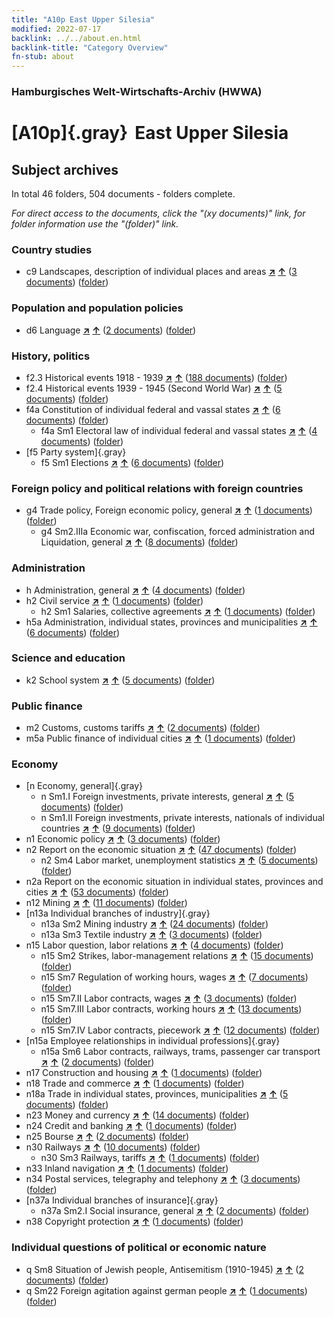 ```yaml
---
title: "A10p East Upper Silesia"
modified: 2022-07-17
backlink: ../../about.en.html
backlink-title: "Category Overview"
fn-stub: about
---
```


### Hamburgisches Welt-Wirtschafts-Archiv (HWWA)

# [A10p]{.gray}&#8201; East Upper Silesia&#160; 







## Subject archives







In total 46 folders, 504 documents - folders complete.

_For direct access to the documents, click the "(xy documents)" link, for folder information use the "(folder)" link._



### Country studies

- c9 Landscapes, description of individual places and areas [**&nearr;**](../../../subject/i/144214/about.en.html "Landscapes, description of individual places and areas (all over the world)") [**&uarr;**](../../../subject/about.en.html#c9 "Subject category system") (<a href="https://pm20.zbw.eu/iiifview/folder/sh/140951,144214" title="about: East Upper Silesia : Landscapes, description of individual places and areas" target="_blank">3 documents</a>) ([folder](../../../../folder/sh/1409xx/140951/1442xx/144214/about.en.html))

### Population and population policies

- d6 Language [**&nearr;**](../../../subject/i/144239/about.en.html "Language (all over the world)") [**&uarr;**](../../../subject/about.en.html#d6 "Subject category system") (<a href="https://pm20.zbw.eu/iiifview/folder/sh/140951,144239" title="about: East Upper Silesia : Language" target="_blank">2 documents</a>) ([folder](../../../../folder/sh/1409xx/140951/1442xx/144239/about.en.html))

### History, politics

- f2.3 Historical events 1918 - 1939 [**&nearr;**](../../../subject/i/181391/about.en.html "Historical events 1918 - 1939 (all over the world)") [**&uarr;**](../../../subject/about.en.html#f2.3 "Subject category system") (<a href="https://pm20.zbw.eu/iiifview/folder/sh/140951,181391" title="about: East Upper Silesia : Historical events 1918 - 1939" target="_blank">188 documents</a>) ([folder](../../../../folder/sh/1409xx/140951/1813xx/181391/about.en.html))
- f2.4 Historical events 1939 - 1945 (Second World War) [**&nearr;**](../../../subject/i/181361/about.en.html "Historical events 1939 - 1945 (Second World War) (all over the world)") [**&uarr;**](../../../subject/about.en.html#f2.4 "Subject category system") (<a href="https://pm20.zbw.eu/iiifview/folder/sh/140951,181361" title="about: East Upper Silesia : Historical events 1939 - 1945 (Second World War)" target="_blank">5 documents</a>) ([folder](../../../../folder/sh/1409xx/140951/1813xx/181361/about.en.html))
- f4a Constitution of individual federal and vassal states [**&nearr;**](../../../subject/i/144391/about.en.html "Constitution of individual federal and vassal states (all over the world)") [**&uarr;**](../../../subject/about.en.html#f4a "Subject category system") (<a href="https://pm20.zbw.eu/iiifview/folder/sh/140951,144391" title="about: East Upper Silesia : Constitution of individual federal and vassal states" target="_blank">6 documents</a>) ([folder](../../../../folder/sh/1409xx/140951/1443xx/144391/about.en.html))
  - f4a Sm1 Electoral law of individual federal and vassal states [**&nearr;**](../../../subject/i/144392/about.en.html "Electoral law of individual federal and vassal states (all over the world)") [**&uarr;**](../../../subject/about.en.html#f4a_Sm1 "Subject category system") (<a href="https://pm20.zbw.eu/iiifview/folder/sh/140951,144392" title="about: East Upper Silesia : Electoral law of individual federal and vassal states " target="_blank">4 documents</a>) ([folder](../../../../folder/sh/1409xx/140951/1443xx/144392/about.en.html))
- [f5 Party system]{.gray}
  - f5 Sm1 Elections [**&nearr;**](../../../subject/i/163656/about.en.html "Elections (all over the world)") [**&uarr;**](../../../subject/about.en.html#f5_Sm1 "Subject category system") (<a href="https://pm20.zbw.eu/iiifview/folder/sh/140951,163656" title="about: East Upper Silesia : Elections" target="_blank">6 documents</a>) ([folder](../../../../folder/sh/1409xx/140951/1636xx/163656/about.en.html))

### Foreign policy and political relations with foreign countries

- g4 Trade policy, Foreign economic policy, general [**&nearr;**](../../../subject/i/144470/about.en.html "Trade policy, Foreign economic policy, general (all over the world)") [**&uarr;**](../../../subject/about.en.html#g4 "Subject category system") (<a href="https://pm20.zbw.eu/iiifview/folder/sh/140951,144470" title="about: East Upper Silesia : Trade policy, Foreign economic policy, general" target="_blank">1 documents</a>) ([folder](../../../../folder/sh/1409xx/140951/1444xx/144470/about.en.html))
  - g4 Sm2.IIIa Economic war, confiscation, forced administration and Liquidation, general [**&nearr;**](../../../subject/i/144476/about.en.html "Economic war, confiscation, forced administration and Liquidation, general (all over the world)") [**&uarr;**](../../../subject/about.en.html#g4_Sm2.IIIa "Subject category system") (<a href="https://pm20.zbw.eu/iiifview/folder/sh/140951,144476" title="about: East Upper Silesia : Economic war, confiscation, forced administration and Liquidation, general" target="_blank">8 documents</a>) ([folder](../../../../folder/sh/1409xx/140951/1444xx/144476/about.en.html))

### Administration

- h Administration, general [**&nearr;**](../../../subject/i/144659/about.en.html "Administration, general (all over the world)") [**&uarr;**](../../../subject/about.en.html#h "Subject category system") (<a href="https://pm20.zbw.eu/iiifview/folder/sh/140951,144659" title="about: East Upper Silesia : Administration, general" target="_blank">4 documents</a>) ([folder](../../../../folder/sh/1409xx/140951/1446xx/144659/about.en.html))
- h2 Civil service [**&nearr;**](../../../subject/i/144661/about.en.html "Civil service (all over the world)") [**&uarr;**](../../../subject/about.en.html#h2 "Subject category system") (<a href="https://pm20.zbw.eu/iiifview/folder/sh/140951,144661" title="about: East Upper Silesia : Civil service" target="_blank">1 documents</a>) ([folder](../../../../folder/sh/1409xx/140951/1446xx/144661/about.en.html))
  - h2 Sm1 Salaries, collective agreements [**&nearr;**](../../../subject/i/144662/about.en.html "Salaries, collective agreements (all over the world)") [**&uarr;**](../../../subject/about.en.html#h2_Sm1 "Subject category system") (<a href="https://pm20.zbw.eu/iiifview/folder/sh/140951,144662" title="about: East Upper Silesia : Salaries, collective agreements" target="_blank">1 documents</a>) ([folder](../../../../folder/sh/1409xx/140951/1446xx/144662/about.en.html))
- h5a Administration, individual states, provinces and municipalities [**&nearr;**](../../../subject/i/144676/about.en.html "Administration, individual states, provinces and municipalities (all over the world)") [**&uarr;**](../../../subject/about.en.html#h5a "Subject category system") (<a href="https://pm20.zbw.eu/iiifview/folder/sh/140951,144676" title="about: East Upper Silesia : Administration, individual states, provinces and municipalities" target="_blank">6 documents</a>) ([folder](../../../../folder/sh/1409xx/140951/1446xx/144676/about.en.html))

### Science and education

- k2 School system [**&nearr;**](../../../subject/i/144739/about.en.html "School system (all over the world)") [**&uarr;**](../../../subject/about.en.html#k2 "Subject category system") (<a href="https://pm20.zbw.eu/iiifview/folder/sh/140951,144739" title="about: East Upper Silesia : School system" target="_blank">5 documents</a>) ([folder](../../../../folder/sh/1409xx/140951/1447xx/144739/about.en.html))

### Public finance

- m2 Customs, customs tariffs [**&nearr;**](../../../subject/i/144850/about.en.html "Customs, customs tariffs (all over the world)") [**&uarr;**](../../../subject/about.en.html#m2 "Subject category system") (<a href="https://pm20.zbw.eu/iiifview/folder/sh/140951,144850" title="about: East Upper Silesia : Customs, customs tariffs" target="_blank">2 documents</a>) ([folder](../../../../folder/sh/1409xx/140951/1448xx/144850/about.en.html))
- m5a Public finance of individual cities [**&nearr;**](../../../subject/i/144902/about.en.html "Public finance of individual cities (all over the world)") [**&uarr;**](../../../subject/about.en.html#m5a "Subject category system") (<a href="https://pm20.zbw.eu/iiifview/folder/sh/140951,144902" title="about: East Upper Silesia : Public finance of individual cities" target="_blank">1 documents</a>) ([folder](../../../../folder/sh/1409xx/140951/1449xx/144902/about.en.html))

### Economy

- [n Economy, general]{.gray}
  - n Sm1.I Foreign investments, private interests, general [**&nearr;**](../../../subject/i/145774/about.en.html "Foreign investments, private interests, general (all over the world)") [**&uarr;**](../../../subject/about.en.html#n_Sm1.I "Subject category system") (<a href="https://pm20.zbw.eu/iiifview/folder/sh/140951,145774" title="about: East Upper Silesia : Foreign investments, private interests, general" target="_blank">5 documents</a>) ([folder](../../../../folder/sh/1409xx/140951/1457xx/145774/about.en.html))
  - n Sm1.II Foreign investments, private interests, nationals of individual countries [**&nearr;**](../../../subject/i/145775/about.en.html "Foreign investments, private interests, nationals of individual countries (all over the world)") [**&uarr;**](../../../subject/about.en.html#n_Sm1.II "Subject category system") (<a href="https://pm20.zbw.eu/iiifview/folder/sh/140951,145775" title="about: East Upper Silesia : Foreign investments, private interests, nationals of individual countries" target="_blank">9 documents</a>) ([folder](../../../../folder/sh/1409xx/140951/1457xx/145775/about.en.html))
- n1 Economic policy [**&nearr;**](../../../subject/i/144931/about.en.html "Economic policy (all over the world)") [**&uarr;**](../../../subject/about.en.html#n1 "Subject category system") (<a href="https://pm20.zbw.eu/iiifview/folder/sh/140951,144931" title="about: East Upper Silesia : Economic policy" target="_blank">3 documents</a>) ([folder](../../../../folder/sh/1409xx/140951/1449xx/144931/about.en.html))
- n2 Report on the economic situation [**&nearr;**](../../../subject/i/144972/about.en.html "Report on the economic situation (all over the world)") [**&uarr;**](../../../subject/about.en.html#n2 "Subject category system") (<a href="https://pm20.zbw.eu/iiifview/folder/sh/140951,144972" title="about: East Upper Silesia : Report on the economic situation" target="_blank">47 documents</a>) ([folder](../../../../folder/sh/1409xx/140951/1449xx/144972/about.en.html))
  - n2 Sm4 Labor market, unemployment statistics [**&nearr;**](../../../subject/i/144976/about.en.html "Labor market, unemployment statistics (all over the world)") [**&uarr;**](../../../subject/about.en.html#n2_Sm4 "Subject category system") (<a href="https://pm20.zbw.eu/iiifview/folder/sh/140951,144976" title="about: East Upper Silesia : Labor market, unemployment statistics" target="_blank">5 documents</a>) ([folder](../../../../folder/sh/1409xx/140951/1449xx/144976/about.en.html))
- n2a Report on the economic situation in individual states, provinces and cities [**&nearr;**](../../../subject/i/145026/about.en.html "Report on the economic situation in individual states, provinces and cities (all over the world)") [**&uarr;**](../../../subject/about.en.html#n2a "Subject category system") (<a href="https://pm20.zbw.eu/iiifview/folder/sh/140951,145026" title="about: East Upper Silesia : Report on the economic situation in individual states, provinces and cities" target="_blank">53 documents</a>) ([folder](../../../../folder/sh/1409xx/140951/1450xx/145026/about.en.html))
- n12 Mining [**&nearr;**](../../../subject/i/145083/about.en.html "Mining (all over the world)") [**&uarr;**](../../../subject/about.en.html#n12 "Subject category system") (<a href="https://pm20.zbw.eu/iiifview/folder/sh/140951,145083" title="about: East Upper Silesia : Mining" target="_blank">11 documents</a>) ([folder](../../../../folder/sh/1409xx/140951/1450xx/145083/about.en.html))
- [n13a Individual branches of industry]{.gray}
  - n13a Sm2 Mining industry [**&nearr;**](../../../subject/i/145118/about.en.html "Mining industry (all over the world)") [**&uarr;**](../../../subject/about.en.html#n13a_Sm2 "Subject category system") (<a href="https://pm20.zbw.eu/iiifview/folder/sh/140951,145118" title="about: East Upper Silesia : Mining industry" target="_blank">24 documents</a>) ([folder](../../../../folder/sh/1409xx/140951/1451xx/145118/about.en.html))
  - n13a Sm3 Textile industry [**&nearr;**](../../../subject/i/145119/about.en.html "Textile industry (all over the world)") [**&uarr;**](../../../subject/about.en.html#n13a_Sm3 "Subject category system") (<a href="https://pm20.zbw.eu/iiifview/folder/sh/140951,145119" title="about: East Upper Silesia : Textile industry" target="_blank">3 documents</a>) ([folder](../../../../folder/sh/1409xx/140951/1451xx/145119/about.en.html))
- n15 Labor question, labor relations [**&nearr;**](../../../subject/i/145155/about.en.html "Labor question, labor relations (all over the world)") [**&uarr;**](../../../subject/about.en.html#n15 "Subject category system") (<a href="https://pm20.zbw.eu/iiifview/folder/sh/140951,145155" title="about: East Upper Silesia : Labor question, labor relations" target="_blank">4 documents</a>) ([folder](../../../../folder/sh/1409xx/140951/1451xx/145155/about.en.html))
  - n15 Sm2 Strikes, labor-management relations [**&nearr;**](../../../subject/i/161854/about.en.html "Strikes, labor-management relations (all over the world)") [**&uarr;**](../../../subject/about.en.html#n15_Sm2 "Subject category system") (<a href="https://pm20.zbw.eu/iiifview/folder/sh/140951,161854" title="about: East Upper Silesia : Strikes, labor-management relations" target="_blank">15 documents</a>) ([folder](../../../../folder/sh/1409xx/140951/1618xx/161854/about.en.html))
  - n15 Sm7 Regulation of working hours, wages [**&nearr;**](../../../subject/i/161846/about.en.html "Regulation of working hours, wages (all over the world)") [**&uarr;**](../../../subject/about.en.html#n15_Sm7 "Subject category system") (<a href="https://pm20.zbw.eu/iiifview/folder/sh/140951,161846" title="about: East Upper Silesia : Regulation of working hours, wages" target="_blank">7 documents</a>) ([folder](../../../../folder/sh/1409xx/140951/1618xx/161846/about.en.html))
  - n15 Sm7.II Labor contracts, wages [**&nearr;**](../../../subject/i/145169/about.en.html "Labor contracts, wages (all over the world)") [**&uarr;**](../../../subject/about.en.html#n15_Sm7.II "Subject category system") (<a href="https://pm20.zbw.eu/iiifview/folder/sh/140951,145169" title="about: East Upper Silesia : Labor contracts, wages" target="_blank">3 documents</a>) ([folder](../../../../folder/sh/1409xx/140951/1451xx/145169/about.en.html))
  - n15 Sm7.III Labor contracts, working hours [**&nearr;**](../../../subject/i/145170/about.en.html "Labor contracts, working hours (all over the world)") [**&uarr;**](../../../subject/about.en.html#n15_Sm7.III "Subject category system") (<a href="https://pm20.zbw.eu/iiifview/folder/sh/140951,145170" title="about: East Upper Silesia : Labor contracts, working hours" target="_blank">13 documents</a>) ([folder](../../../../folder/sh/1409xx/140951/1451xx/145170/about.en.html))
  - n15 Sm7.IV Labor contracts, piecework [**&nearr;**](../../../subject/i/145171/about.en.html "Labor contracts, piecework (all over the world)") [**&uarr;**](../../../subject/about.en.html#n15_Sm7.IV "Subject category system") (<a href="https://pm20.zbw.eu/iiifview/folder/sh/140951,145171" title="about: East Upper Silesia : Labor contracts, piecework" target="_blank">12 documents</a>) ([folder](../../../../folder/sh/1409xx/140951/1451xx/145171/about.en.html))
- [n15a Employee relationships in individual professions]{.gray}
  - n15a Sm6 Labor contracts, railways, trams, passenger car transport [**&nearr;**](../../../subject/i/145211/about.en.html "Labor contracts, railways, trams, passenger car transport (all over the world)") [**&uarr;**](../../../subject/about.en.html#n15a_Sm6 "Subject category system") (<a href="https://pm20.zbw.eu/iiifview/folder/sh/140951,145211" title="about: East Upper Silesia : Labor contracts, railways, trams, passenger car transport" target="_blank">2 documents</a>) ([folder](../../../../folder/sh/1409xx/140951/1452xx/145211/about.en.html))
- n17 Construction and housing [**&nearr;**](../../../subject/i/145250/about.en.html "Construction and housing (all over the world)") [**&uarr;**](../../../subject/about.en.html#n17 "Subject category system") (<a href="https://pm20.zbw.eu/iiifview/folder/sh/140951,145250" title="about: East Upper Silesia : Construction and housing" target="_blank">1 documents</a>) ([folder](../../../../folder/sh/1409xx/140951/1452xx/145250/about.en.html))
- n18 Trade and commerce [**&nearr;**](../../../subject/i/145262/about.en.html "Trade and commerce (all over the world)") [**&uarr;**](../../../subject/about.en.html#n18 "Subject category system") (<a href="https://pm20.zbw.eu/iiifview/folder/sh/140951,145262" title="about: East Upper Silesia : Trade and commerce" target="_blank">1 documents</a>) ([folder](../../../../folder/sh/1409xx/140951/1452xx/145262/about.en.html))
- n18a Trade in individual states, provinces, municipalities [**&nearr;**](../../../subject/i/145288/about.en.html "Trade in individual states, provinces, municipalities (all over the world)") [**&uarr;**](../../../subject/about.en.html#n18a "Subject category system") (<a href="https://pm20.zbw.eu/iiifview/folder/sh/140951,145288" title="about: East Upper Silesia : Trade in individual states, provinces, municipalities" target="_blank">5 documents</a>) ([folder](../../../../folder/sh/1409xx/140951/1452xx/145288/about.en.html))
- n23 Money and currency [**&nearr;**](../../../subject/i/145305/about.en.html "Money and currency (all over the world)") [**&uarr;**](../../../subject/about.en.html#n23 "Subject category system") (<a href="https://pm20.zbw.eu/iiifview/folder/sh/140951,145305" title="about: East Upper Silesia : Money and currency" target="_blank">14 documents</a>) ([folder](../../../../folder/sh/1409xx/140951/1453xx/145305/about.en.html))
- n24 Credit and banking [**&nearr;**](../../../subject/i/145339/about.en.html "Credit and banking (all over the world)") [**&uarr;**](../../../subject/about.en.html#n24 "Subject category system") (<a href="https://pm20.zbw.eu/iiifview/folder/sh/140951,145339" title="about: East Upper Silesia : Credit and banking" target="_blank">1 documents</a>) ([folder](../../../../folder/sh/1409xx/140951/1453xx/145339/about.en.html))
- n25 Bourse [**&nearr;**](../../../subject/i/145486/about.en.html "Bourse (all over the world)") [**&uarr;**](../../../subject/about.en.html#n25 "Subject category system") (<a href="https://pm20.zbw.eu/iiifview/folder/sh/140951,145486" title="about: East Upper Silesia : Bourse" target="_blank">2 documents</a>) ([folder](../../../../folder/sh/1409xx/140951/1454xx/145486/about.en.html))
- n30 Railways [**&nearr;**](../../../subject/i/145531/about.en.html "Railways (all over the world)") [**&uarr;**](../../../subject/about.en.html#n30 "Subject category system") (<a href="https://pm20.zbw.eu/iiifview/folder/sh/140951,145531" title="about: East Upper Silesia : Railways" target="_blank">10 documents</a>) ([folder](../../../../folder/sh/1409xx/140951/1455xx/145531/about.en.html))
  - n30 Sm3 Railways, tariffs [**&nearr;**](../../../subject/i/145534/about.en.html "Railways, tariffs (all over the world)") [**&uarr;**](../../../subject/about.en.html#n30_Sm3 "Subject category system") (<a href="https://pm20.zbw.eu/iiifview/folder/sh/140951,145534" title="about: East Upper Silesia : Railways, tariffs" target="_blank">1 documents</a>) ([folder](../../../../folder/sh/1409xx/140951/1455xx/145534/about.en.html))
- n33 Inland navigation [**&nearr;**](../../../subject/i/145646/about.en.html "Inland navigation (all over the world)") [**&uarr;**](../../../subject/about.en.html#n33 "Subject category system") (<a href="https://pm20.zbw.eu/iiifview/folder/sh/140951,145646" title="about: East Upper Silesia : Inland navigation" target="_blank">1 documents</a>) ([folder](../../../../folder/sh/1409xx/140951/1456xx/145646/about.en.html))
- n34 Postal services, telegraphy and telephony [**&nearr;**](../../../subject/i/145662/about.en.html "Postal services, telegraphy and telephony (all over the world)") [**&uarr;**](../../../subject/about.en.html#n34 "Subject category system") (<a href="https://pm20.zbw.eu/iiifview/folder/sh/140951,145662" title="about: East Upper Silesia : Postal services, telegraphy and telephony" target="_blank">3 documents</a>) ([folder](../../../../folder/sh/1409xx/140951/1456xx/145662/about.en.html))
- [n37a Individual branches of insurance]{.gray}
  - n37a Sm2.I Social insurance, general [**&nearr;**](../../../subject/i/145733/about.en.html "Social insurance, general (all over the world)") [**&uarr;**](../../../subject/about.en.html#n37a_Sm2.I "Subject category system") (<a href="https://pm20.zbw.eu/iiifview/folder/sh/140951,145733" title="about: East Upper Silesia : Social insurance, general" target="_blank">2 documents</a>) ([folder](../../../../folder/sh/1409xx/140951/1457xx/145733/about.en.html))
- n38 Copyright protection [**&nearr;**](../../../subject/i/145757/about.en.html "Copyright protection (all over the world)") [**&uarr;**](../../../subject/about.en.html#n38 "Subject category system") (<a href="https://pm20.zbw.eu/iiifview/folder/sh/140951,145757" title="about: East Upper Silesia : Copyright protection" target="_blank">1 documents</a>) ([folder](../../../../folder/sh/1409xx/140951/1457xx/145757/about.en.html))

### Individual questions of political or economic nature

- q Sm8 Situation of Jewish people, Antisemitism (1910-1945) [**&nearr;**](../../../subject/i/145952/about.en.html "Situation of Jewish people, Antisemitism (1910-1945) (all over the world)") [**&uarr;**](../../../subject/about.en.html#q_Sm8 "Subject category system") (<a href="https://pm20.zbw.eu/iiifview/folder/sh/140951,145952" title="about: East Upper Silesia : Situation of Jewish people, Antisemitism (1910-1945)" target="_blank">2 documents</a>) ([folder](../../../../folder/sh/1409xx/140951/1459xx/145952/about.en.html))
- q Sm22 Foreign agitation against german people [**&nearr;**](../../../subject/i/145969/about.en.html "Foreign agitation against german people (all over the world)") [**&uarr;**](../../../subject/about.en.html#q_Sm22 "Subject category system") (<a href="https://pm20.zbw.eu/iiifview/folder/sh/140951,145969" title="about: East Upper Silesia : Foreign agitation against german people" target="_blank">1 documents</a>) ([folder](../../../../folder/sh/1409xx/140951/1459xx/145969/about.en.html))






